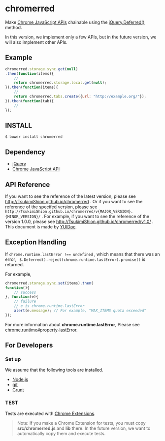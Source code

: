 chromerred
==========

Make [Chrome JavaScript APIs](https://developer.chrome.com/extensions/api_index) chainable using the [jQuery.Deferred()](http://api.jquery.com/category/deferred-object/) method.

In this version, we implement only a few APIs, but in the future version, we will also implement other APIs.

## Example
```javascript
chromerred.storage.sync.get(null)
.then(function(items){
    //
    return chromerred.storage.local.get(null);
}).then(function(items){
    //
    return chromerred.tabs.create({url: "http://example.org/"});
}).then(function(tab){
    //
});
```

## INSTALL
```
$ bower install chromerred
```

## Dependency
- [jQuery](http://jquery.com/)
- [Chrome JavaScript API](https://developer.chrome.com/extensions/api_index)

## API Reference
If you want to see the reference of the latest version, please see http://TsukimiShion.github.io/chromerred .
Or if you want to see the reference of the specifed version, please see ``` http://TsukimiShion.github.io/chromerred/v{MAJOR_VERSION}.{MINOR_VERSION}/ ``` .
For example, if you want to see the reference of the version 1.0.0, please see http://TsukimiShion.github.io/chromerred/v1.0/ .
This document is made by [YUIDoc](http://yui.github.io/yuidoc/).

## Exception Handling
If ``` chrome.runtime.lastError !== undefined ``` , which means that there was an error, ``` $.Deferred().reject(chrome.runtime.lastError).promise()``` is returned.

For example,

```javascript
chromerred.storage.sync.set(items).then(
function(){
    // success
}, function(e){
    // failure
    // e is chrome.runtime.lastError
    alert(e.message); // For example, "MAX_ITEMS quota exceeded"
});
```

For more information about **chrome.runtime.lastError**, Please see [chrome.runtime#property-lastError](https://developer.chrome.com/extensions/runtime#property-lastError).

## For Developers

### Set up
We assume that the following tools are installed.

- [Node.js](http://nodejs.org/)
- [git](http://git-scm.com/)
- [Grunt](http://gruntjs.com/)

### TEST
Tests are executed with [Chrome Extensions](https://developer.chrome.com/extensions).

> Note: If you make a Chrome Extension for tests, you must copy **src/chromerred.js** and **lib** there.
In the future version, we want to automatically copy them and execute tests.
